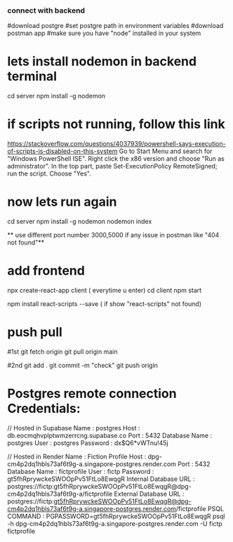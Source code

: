 ### connect with backend

#download postgre
#set postgre path in environment variables
#download postman app
#make sure you have "node" installed in your system

# lets install nodemon in backend terminal
cd server
npm install -g nodemon 

# if scripts not running, follow this link
https://stackoverflow.com/questions/4037939/powershell-says-execution-of-scripts-is-disabled-on-this-system
Go to Start Menu and search for "Windows PowerShell ISE".
Right click the x86 version and choose "Run as administrator".
In the top part, paste Set-ExecutionPolicy RemoteSigned; run the script. Choose "Yes".

# now lets run again
cd server
npm install -g nodemon
nodemon index

** use different port number 3000,5000 if any issue in postman like "404 not found"**


# add frontend
npx create-react-app client
( everytime u enter)
cd client
npm start

npm install react-scripts --save ( if show "react-scripts" not found)

# push pull

#1st
git fetch origin
git pull origin main

#2nd
git add .
git commit -m "check"
git push origin


# Postgres remote connection Credentials:

// Hosted in Supabase
Name : postgres
Host : db.eocmqhvplptwmzerrcng.supabase.co
Port : 5432
Database Name : postgres
User : postgres
Password : dx$Q6*vWTnu!45j

// Hosted in Render
Name : Fiction Profile
Host : dpg-cm4p2dq1hbls73af6t9g-a.singapore-postgres.render.com
Port : 5432
Database Name : fictprofile
User : fictp
Password : gt5fhRprywckeSWOOpPv51FtLo8EwqgR
Internal Database URL : postgres://fictp:gt5fhRprywckeSWOOpPv51FtLo8EwqgR@dpg-cm4p2dq1hbls73af6t9g-a/fictprofile
External Database URL : postgres://fictp:gt5fhRprywckeSWOOpPv51FtLo8EwqgR@dpg-cm4p2dq1hbls73af6t9g-a.singapore-postgres.render.com/fictprofile
PSQL COMMAND : PGPASSWORD=gt5fhRprywckeSWOOpPv51FtLo8EwqgR psql -h dpg-cm4p2dq1hbls73af6t9g-a.singapore-postgres.render.com -U fictp fictprofile



